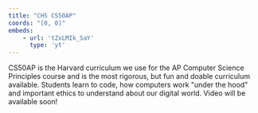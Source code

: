 ```yaml
---
title: "CHS CS50AP"
coords: "[0, 0]"
embeds: 
    - url: 'tZxLMIk_SaY'
      type: 'yt'
---
```


CS50AP is the Harvard curriculum we use for the AP Computer Science Principles course and is the most rigorous, but fun and doable curriculum available. Students learn to code, how computers work "under the hood" and important ethics to understand about our digital world.  Video will be available soon!
